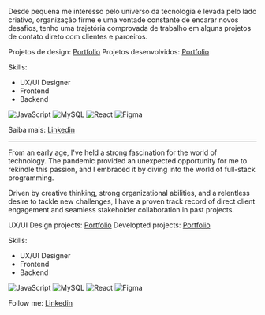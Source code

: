 Desde pequena me interesso pelo universo da tecnologia e levada pelo lado criativo, organização firme e uma vontade constante de encarar novos desafios, tenho uma trajetória comprovada de trabalho em alguns projetos de contato direto com clientes e parceiros.

Projetos de design: [Portfolio](https://jleiite.github.io/profile/)
Projetos desenvolvidos: [Portfolio](https://jleiite.github.io/portfolio/)

Skills:
- UX/UI Designer
- Frontend
- Backend

![JavaScript](https://img.shields.io/badge/JavaScript-323330?style=for-the-badge&logo=javascript&logoColor=F7DF1E) ![MySQL](https://img.shields.io/badge/MySQL-005C84?style=for-the-badge&logo=mysql&logoColor=white) ![React](https://img.shields.io/badge/React-20232A?style=for-the-badge&logo=react&logoColor=61DAFB) ![Figma](https://img.shields.io/badge/Figma-F24E1E?style=for-the-badge&logo=figma&logoColor=white)

Saiba mais: [Linkedin](https://www.linkedin.com/in/jleiite/)

------------------------

From an early age, I've held a strong fascination for the world of technology. The pandemic provided an unexpected opportunity for me to rekindle this passion, and I embraced it by diving into the world of full-stack programming.

Driven by creative thinking, strong organizational abilities, and a relentless desire to tackle new challenges, I have a proven track record of direct client engagement and seamless stakeholder collaboration in past projects.

UX/UI Design projects: [Portfolio](https://jleiite.github.io/profile/)
Developted projects: [Portfolio](https://jleiite.github.io/portfolio/)

Skills:
- UX/UI Designer
- Frontend
- Backend

 ![JavaScript](https://img.shields.io/badge/JavaScript-323330?style=for-the-badge&logo=javascript&logoColor=F7DF1E) ![MySQL](https://img.shields.io/badge/MySQL-005C84?style=for-the-badge&logo=mysql&logoColor=white) ![React](https://img.shields.io/badge/React-20232A?style=for-the-badge&logo=react&logoColor=61DAFB) ![Figma](https://img.shields.io/badge/Figma-F24E1E?style=for-the-badge&logo=figma&logoColor=white)

Follow me: [Linkedin](https://www.linkedin.com/in/jleiite/)
